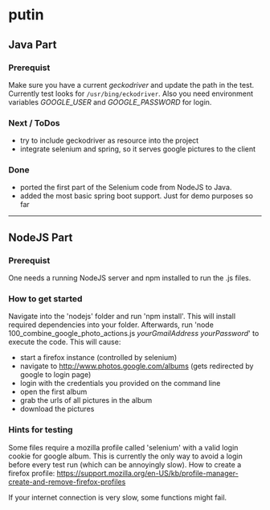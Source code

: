 # putin

## Java Part

### Prerequist
Make sure you have a current *geckodriver* and update the path in the test. Currently test looks for `/usr/bing/eckodriver`. Also you need environment variables *GOOGLE_USER* and *GOOGLE_PASSWORD* for login.

### Next / ToDos
* try to include geckodriver as resource into the project
* integrate selenium and spring, so it serves google pictures to the client

### Done
* ported the first part of the Selenium code from NodeJS to Java.
* added the most basic spring boot support. Just for demo purposes so far

***

## NodeJS Part

### Prerequist
One needs a running NodeJS server and npm installed to run the .js files.

### How to get started
Navigate into the 'nodejs' folder and run 'npm install'. This will install required dependencies into your folder. Afterwards, run 'node 100_combine_google_photo_actions.js _yourGmailAddress_ _yourPassword_' to execute the code. This will cause:
* start a firefox instance (controlled by selenium)
* navigate to http://www.photos.google.com/albums (gets redirected by google to login page)
* login with the credentials you provided on the command line
* open the first album
* grab the urls of all pictures in the album
* download the pictures

### Hints for testing
Some files require a mozilla profile called 'selenium' with a valid login cookie for google album. This is currently the only way to avoid a login before every test run  (which can be annoyingly slow). How to create a firefox profile: https://support.mozilla.org/en-US/kb/profile-manager-create-and-remove-firefox-profiles

If your internet connection is very slow, some functions might fail.